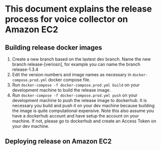 # This document explains the release process for voice collector on Amazon EC2

## Building release docker images
1. Create a new branch based on the lastest dev branch. Name the new branch release-[veriosn], for example you can name the branch release-1.3.4
2. Edit the version numbers and image names as necessary in `docker-compose.prod.yml` docker compose file.
3. Run `docker-compose -f docker-compose.prod.yml build` on your development machine to build the release image.
4. Run `docker-compose -f docker-compose.prod.yml push` on your development machine to push the release image to dockerhub. It is necessary you build and push it on your dev machine because building the image is quite computational expensive. Note this also assume you have a dockerhub account and have setup the account on your machine. If not, please go to dockerhub and create an Access Token on your dev machine.

## Deploying release on Amazon EC2



